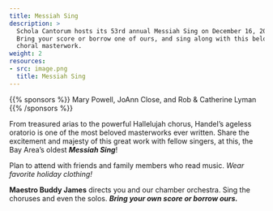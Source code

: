 ```yaml
---
title: Messiah Sing
description: >
  Schola Cantorum hosts its 53rd annual Messiah Sing on December 16, 2019.
  Bring your score or borrow one of ours, and sing along with this beloved
  choral masterwork.
weight: 2
resources:
- src: image.png
  title: Messiah Sing
---
```


{{% sponsors %}} Mary Powell, JoAnn Close, and Rob & Catherine Lyman {{% /sponsors %}}

From treasured arias to the powerful Hallelujah chorus,
Handel’s ageless oratorio is one of the most beloved masterworks ever written.
Share the excitement and majesty of this great work with fellow singers,
at this, the Bay Area’s oldest ***Messiah Sing***!

Plan to attend with friends and family members who read music.
_Wear favorite holiday clothing!_

**Maestro Buddy James** directs you and our chamber orchestra.
Sing the choruses and even the solos.
***Bring your own score or borrow ours.***
